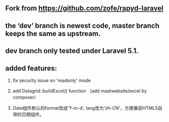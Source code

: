 ## Fork from https://github.com/zofe/rapyd-laravel

## the ‘dev’ branch is newest code, master branch keeps the same as upstream.

## dev branch only tested under Laravel 5.1.

## added features:

1. fix security issue on 'readonly' mode

2. add Datagrid::buildExcel() function （add maatwebsite/excel by composer）

3. Date组件默认的format改成'Y-m-d', lang改为'zh-CN'，方便兼容HTML5自带的日期组件。

